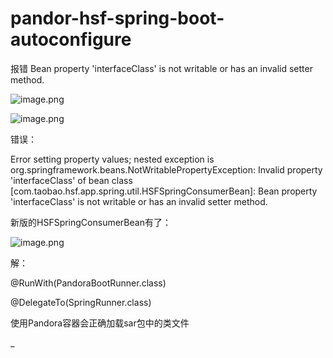 # pandor-hsf-spring-boot-autoconfigure
报错 Bean property 'interfaceClass' is not writable or has an invalid setter method.

![image.png](1598429866396-2a898494-dbae-43cb-a7f6-1533067cf4a9.png)

![image.png](1598429882509-751636c7-6fe9-4dca-bc36-2480b812f9f4.png)

错误：

Error setting property values; nested exception is org.springframework.beans.NotWritablePropertyException: Invalid property 'interfaceClass' of bean class [com.taobao.hsf.app.spring.util.HSFSpringConsumerBean]: Bean property 'interfaceClass' is not writable or has an invalid setter method.

新版的HSFSpringConsumerBean有了：

![image.png](1598429963061-0f5dbb07-2e75-45d6-b08f-2cbe421582ef.png)

解：

@RunWith(PandoraBootRunner.class)

@DelegateTo(SpringRunner.class)

使用Pandora容器会正确加载sar包中的类文件

_